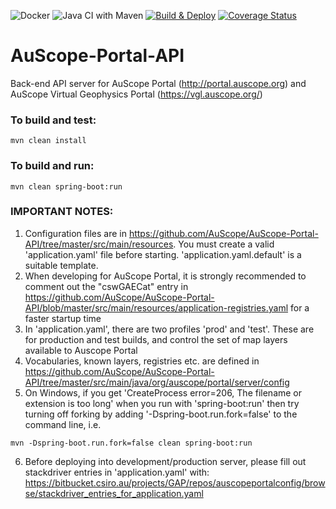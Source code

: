![Docker](https://github.com/AuScope/AuScope-Portal-API/workflows/Docker/badge.svg?branch=master)
![Java CI with Maven](https://github.com/AuScope/AuScope-Portal-API/workflows/Java%20CI%20with%20Maven/badge.svg?branch=master)
[![Build & Deploy](https://github.com/jaywcjlove/coverage-badges-cli/actions/workflows/ci.yml/badge.svg)](https://github.com/jaywcjlove/coverage-badges-cli/actions/workflows/ci.yml)
[![Coverage Status](https://github.com/chrisvpeters/AuScope/AuScope-Portal-API/coverage/badge.svg)](https://jaywcjlove.github.io/coverage-badges-cli/lcov-report/)

# AuScope-Portal-API

Back-end API server for AuScope Portal (http://portal.auscope.org) and AuScope Virtual Geophysics Portal (https://vgl.auscope.org/)

### To build and test:

```
mvn clean install
```

### To build and run:

```
mvn clean spring-boot:run
```

### IMPORTANT NOTES:

1) Configuration files are in https://github.com/AuScope/AuScope-Portal-API/tree/master/src/main/resources. You must create a valid 'application.yaml' file before starting. 'application.yaml.default' is a suitable template.
2) When developing for AuScope Portal, it is strongly recommended to comment out the "cswGAECat" entry in https://github.com/AuScope/AuScope-Portal-API/blob/master/src/main/resources/application-registries.yaml for a faster startup time
3) In 'application.yaml', there are two profiles 'prod' and 'test'. These are for production and test builds, and control the set of map layers available to Auscope Portal
4) Vocabularies, known layers, registries etc. are defined in https://github.com/AuScope/AuScope-Portal-API/tree/master/src/main/java/org/auscope/portal/server/config
5) On Windows, if you get 'CreateProcess error=206, The filename or extension is too long' when you run with 'spring-boot:run' then try turning off forking by adding '-Dspring-boot.run.fork=false' to the command line, i.e.
```
mvn -Dspring-boot.run.fork=false clean spring-boot:run
```
6) Before deploying into development/production server, please fill out stackdriver entries in 'application.yaml' with:
https://bitbucket.csiro.au/projects/GAP/repos/auscopeportalconfig/browse/stackdriver_entries_for_application.yaml
